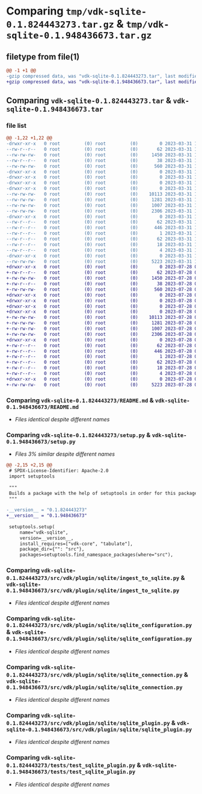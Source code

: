 # Comparing `tmp/vdk-sqlite-0.1.824443273.tar.gz` & `tmp/vdk-sqlite-0.1.948436673.tar.gz`

## filetype from file(1)

```diff
@@ -1 +1 @@
-gzip compressed data, was "vdk-sqlite-0.1.824443273.tar", last modified: Fri Mar 31 14:26:05 2023, max compression
+gzip compressed data, was "vdk-sqlite-0.1.948436673.tar", last modified: Fri Jul 28 09:43:53 2023, max compression
```

## Comparing `vdk-sqlite-0.1.824443273.tar` & `vdk-sqlite-0.1.948436673.tar`

### file list

```diff
@@ -1,22 +1,22 @@
-drwxr-xr-x   0 root         (0) root         (0)        0 2023-03-31 14:26:05.297152 vdk-sqlite-0.1.824443273/
--rw-r--r--   0 root         (0) root         (0)       62 2023-03-31 14:26:05.297152 vdk-sqlite-0.1.824443273/PKG-INFO
--rw-rw-rw-   0 root         (0) root         (0)     1450 2023-03-31 14:25:52.000000 vdk-sqlite-0.1.824443273/README.md
--rw-r--r--   0 root         (0) root         (0)       38 2023-03-31 14:26:05.297152 vdk-sqlite-0.1.824443273/setup.cfg
--rw-rw-rw-   0 root         (0) root         (0)      560 2023-03-31 14:25:55.000000 vdk-sqlite-0.1.824443273/setup.py
-drwxr-xr-x   0 root         (0) root         (0)        0 2023-03-31 14:26:05.297152 vdk-sqlite-0.1.824443273/src/
-drwxr-xr-x   0 root         (0) root         (0)        0 2023-03-31 14:26:05.297152 vdk-sqlite-0.1.824443273/src/vdk/
-drwxr-xr-x   0 root         (0) root         (0)        0 2023-03-31 14:26:05.297152 vdk-sqlite-0.1.824443273/src/vdk/plugin/
-drwxr-xr-x   0 root         (0) root         (0)        0 2023-03-31 14:26:05.297152 vdk-sqlite-0.1.824443273/src/vdk/plugin/sqlite/
--rw-rw-rw-   0 root         (0) root         (0)    10113 2023-03-31 14:25:52.000000 vdk-sqlite-0.1.824443273/src/vdk/plugin/sqlite/ingest_to_sqlite.py
--rw-rw-rw-   0 root         (0) root         (0)     1281 2023-03-31 14:25:52.000000 vdk-sqlite-0.1.824443273/src/vdk/plugin/sqlite/sqlite_configuration.py
--rw-rw-rw-   0 root         (0) root         (0)     1007 2023-03-31 14:25:52.000000 vdk-sqlite-0.1.824443273/src/vdk/plugin/sqlite/sqlite_connection.py
--rw-rw-rw-   0 root         (0) root         (0)     2306 2023-03-31 14:25:52.000000 vdk-sqlite-0.1.824443273/src/vdk/plugin/sqlite/sqlite_plugin.py
-drwxr-xr-x   0 root         (0) root         (0)        0 2023-03-31 14:26:05.297152 vdk-sqlite-0.1.824443273/src/vdk_sqlite.egg-info/
--rw-r--r--   0 root         (0) root         (0)       62 2023-03-31 14:26:05.000000 vdk-sqlite-0.1.824443273/src/vdk_sqlite.egg-info/PKG-INFO
--rw-r--r--   0 root         (0) root         (0)      446 2023-03-31 14:26:05.000000 vdk-sqlite-0.1.824443273/src/vdk_sqlite.egg-info/SOURCES.txt
--rw-r--r--   0 root         (0) root         (0)        1 2023-03-31 14:26:05.000000 vdk-sqlite-0.1.824443273/src/vdk_sqlite.egg-info/dependency_links.txt
--rw-r--r--   0 root         (0) root         (0)       62 2023-03-31 14:26:05.000000 vdk-sqlite-0.1.824443273/src/vdk_sqlite.egg-info/entry_points.txt
--rw-r--r--   0 root         (0) root         (0)       18 2023-03-31 14:26:05.000000 vdk-sqlite-0.1.824443273/src/vdk_sqlite.egg-info/requires.txt
--rw-r--r--   0 root         (0) root         (0)        4 2023-03-31 14:26:05.000000 vdk-sqlite-0.1.824443273/src/vdk_sqlite.egg-info/top_level.txt
-drwxr-xr-x   0 root         (0) root         (0)        0 2023-03-31 14:26:05.297152 vdk-sqlite-0.1.824443273/tests/
--rw-rw-rw-   0 root         (0) root         (0)     5223 2023-03-31 14:25:52.000000 vdk-sqlite-0.1.824443273/tests/test_sqlite_plugin.py
+drwxr-xr-x   0 root         (0) root         (0)        0 2023-07-28 09:43:53.233933 vdk-sqlite-0.1.948436673/
+-rw-r--r--   0 root         (0) root         (0)       62 2023-07-28 09:43:53.233933 vdk-sqlite-0.1.948436673/PKG-INFO
+-rw-rw-rw-   0 root         (0) root         (0)     1450 2023-07-28 09:43:27.000000 vdk-sqlite-0.1.948436673/README.md
+-rw-r--r--   0 root         (0) root         (0)       38 2023-07-28 09:43:53.233933 vdk-sqlite-0.1.948436673/setup.cfg
+-rw-rw-rw-   0 root         (0) root         (0)      560 2023-07-28 09:43:37.000000 vdk-sqlite-0.1.948436673/setup.py
+drwxr-xr-x   0 root         (0) root         (0)        0 2023-07-28 09:43:53.229933 vdk-sqlite-0.1.948436673/src/
+drwxr-xr-x   0 root         (0) root         (0)        0 2023-07-28 09:43:53.229933 vdk-sqlite-0.1.948436673/src/vdk/
+drwxr-xr-x   0 root         (0) root         (0)        0 2023-07-28 09:43:53.229933 vdk-sqlite-0.1.948436673/src/vdk/plugin/
+drwxr-xr-x   0 root         (0) root         (0)        0 2023-07-28 09:43:53.229933 vdk-sqlite-0.1.948436673/src/vdk/plugin/sqlite/
+-rw-rw-rw-   0 root         (0) root         (0)    10113 2023-07-28 09:43:27.000000 vdk-sqlite-0.1.948436673/src/vdk/plugin/sqlite/ingest_to_sqlite.py
+-rw-rw-rw-   0 root         (0) root         (0)     1281 2023-07-28 09:43:27.000000 vdk-sqlite-0.1.948436673/src/vdk/plugin/sqlite/sqlite_configuration.py
+-rw-rw-rw-   0 root         (0) root         (0)     1007 2023-07-28 09:43:27.000000 vdk-sqlite-0.1.948436673/src/vdk/plugin/sqlite/sqlite_connection.py
+-rw-rw-rw-   0 root         (0) root         (0)     2306 2023-07-28 09:43:27.000000 vdk-sqlite-0.1.948436673/src/vdk/plugin/sqlite/sqlite_plugin.py
+drwxr-xr-x   0 root         (0) root         (0)        0 2023-07-28 09:43:53.233933 vdk-sqlite-0.1.948436673/src/vdk_sqlite.egg-info/
+-rw-r--r--   0 root         (0) root         (0)       62 2023-07-28 09:43:53.000000 vdk-sqlite-0.1.948436673/src/vdk_sqlite.egg-info/PKG-INFO
+-rw-r--r--   0 root         (0) root         (0)      446 2023-07-28 09:43:53.000000 vdk-sqlite-0.1.948436673/src/vdk_sqlite.egg-info/SOURCES.txt
+-rw-r--r--   0 root         (0) root         (0)        1 2023-07-28 09:43:53.000000 vdk-sqlite-0.1.948436673/src/vdk_sqlite.egg-info/dependency_links.txt
+-rw-r--r--   0 root         (0) root         (0)       62 2023-07-28 09:43:53.000000 vdk-sqlite-0.1.948436673/src/vdk_sqlite.egg-info/entry_points.txt
+-rw-r--r--   0 root         (0) root         (0)       18 2023-07-28 09:43:53.000000 vdk-sqlite-0.1.948436673/src/vdk_sqlite.egg-info/requires.txt
+-rw-r--r--   0 root         (0) root         (0)        4 2023-07-28 09:43:53.000000 vdk-sqlite-0.1.948436673/src/vdk_sqlite.egg-info/top_level.txt
+drwxr-xr-x   0 root         (0) root         (0)        0 2023-07-28 09:43:53.233933 vdk-sqlite-0.1.948436673/tests/
+-rw-rw-rw-   0 root         (0) root         (0)     5223 2023-07-28 09:43:27.000000 vdk-sqlite-0.1.948436673/tests/test_sqlite_plugin.py
```

### Comparing `vdk-sqlite-0.1.824443273/README.md` & `vdk-sqlite-0.1.948436673/README.md`

 * *Files identical despite different names*

### Comparing `vdk-sqlite-0.1.824443273/setup.py` & `vdk-sqlite-0.1.948436673/setup.py`

 * *Files 3% similar despite different names*

```diff
@@ -2,15 +2,15 @@
 # SPDX-License-Identifier: Apache-2.0
 import setuptools
 
 """
 Builds a package with the help of setuptools in order for this package to be imported in other projects
 """
 
-__version__ = "0.1.824443273"
+__version__ = "0.1.948436673"
 
 setuptools.setup(
     name="vdk-sqlite",
     version=__version__,
     install_requires=["vdk-core", "tabulate"],
     package_dir={"": "src"},
     packages=setuptools.find_namespace_packages(where="src"),
```

### Comparing `vdk-sqlite-0.1.824443273/src/vdk/plugin/sqlite/ingest_to_sqlite.py` & `vdk-sqlite-0.1.948436673/src/vdk/plugin/sqlite/ingest_to_sqlite.py`

 * *Files identical despite different names*

### Comparing `vdk-sqlite-0.1.824443273/src/vdk/plugin/sqlite/sqlite_configuration.py` & `vdk-sqlite-0.1.948436673/src/vdk/plugin/sqlite/sqlite_configuration.py`

 * *Files identical despite different names*

### Comparing `vdk-sqlite-0.1.824443273/src/vdk/plugin/sqlite/sqlite_connection.py` & `vdk-sqlite-0.1.948436673/src/vdk/plugin/sqlite/sqlite_connection.py`

 * *Files identical despite different names*

### Comparing `vdk-sqlite-0.1.824443273/src/vdk/plugin/sqlite/sqlite_plugin.py` & `vdk-sqlite-0.1.948436673/src/vdk/plugin/sqlite/sqlite_plugin.py`

 * *Files identical despite different names*

### Comparing `vdk-sqlite-0.1.824443273/tests/test_sqlite_plugin.py` & `vdk-sqlite-0.1.948436673/tests/test_sqlite_plugin.py`

 * *Files identical despite different names*

